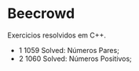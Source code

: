 # Beecrowd
Exercicios resolvidos em C++.

<ul>
    <li>1 1059 Solved: Números Pares;</li>
    <li>2 1060 Solved: Números Positivos;</li>
</ul>

